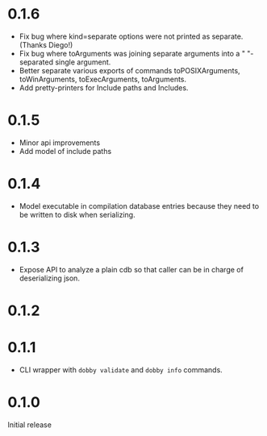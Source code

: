 # 0.1.6

- Fix bug where kind=separate options were not printed as separate. (Thanks Diego!)
- Fix bug where toArguments was joining separate arguments into a " "-separated single argument.
- Better separate various exports of commands toPOSIXArguments, toWinArguments, toExecArguments, toArguments.
- Add pretty-printers for Include paths and Includes.

# 0.1.5

- Minor api improvements
- Add model of include paths

# 0.1.4

- Model executable in compilation database entries because they need to be written to disk
  when serializing.

# 0.1.3

- Expose API to analyze a plain cdb so that caller can be in charge of deserializing json.

# 0.1.2
# 0.1.1

- CLI wrapper with `dobby validate` and `dobby info` commands.

# 0.1.0

Initial release
